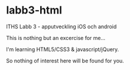 labb3-html
==========

ITHS Labb 3 - apputveckling iOS och android

This is nothing but an excercise for me...

I'm learning HTML5/CSS3 & javascript/jQuery.


So nothing of interest here will be found for you.
